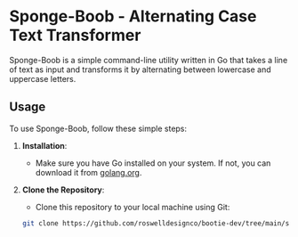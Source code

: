 # Sponge-Boob - Alternating Case Text Transformer

Sponge-Boob is a simple command-line utility written in Go that takes a line of text as input and transforms it by alternating between lowercase and uppercase letters.

## Usage

To use Sponge-Boob, follow these simple steps:

1. **Installation**:
   - Make sure you have Go installed on your system. If not, you can download it from [golang.org](https://golang.org/dl/).

2. **Clone the Repository**:
   - Clone this repository to your local machine using Git:

   ```bash
   git clone https://github.com/roswelldesignco/bootie-dev/tree/main/sponge-boob


